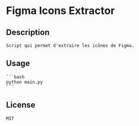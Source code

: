 # Figma Icons Extractor

## Description

    Script qui permet d'extraire les icônes de Figma.

## Usage

    ```bash
    python main.py
    ```
## License

    MIT